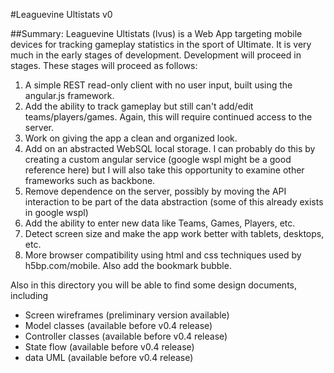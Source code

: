 #Leaguevine Ultistats
v0

##Summary:
Leaguevine Ultistats (lvus) is a Web App targeting mobile devices for tracking gameplay statistics in the sport of Ultimate.
It is very much in the early stages of development. Development will proceed in stages. These stages will proceed as follows:

1.  A simple REST read-only client with no user input, built using the angular.js framework.
2.  Add the ability to track gameplay but still can't add/edit teams/players/games. Again, this will require continued access to the server.
3.  Work on giving the app a clean and organized look.
4.  Add on an abstracted WebSQL local storage. I can probably do this by creating a custom angular service (google wspl might be a good reference here) but I will also take this opportunity to examine other frameworks such as backbone.
5.  Remove dependence on the server, possibly by moving the API interaction to be part of the data abstraction (some of this already exists in google wspl)
6.  Add the ability to enter new data like Teams, Games, Players, etc.
7.  Detect screen size and make the app work better with tablets, desktops, etc.
8.  More browser compatibility using html and css techniques used by h5bp.com/mobile. Also add the bookmark bubble.

Also in this directory you will be able to find some design documents, including

*  Screen wireframes (preliminary version available)
*  Model classes (available before v0.4 release)
*  Controller classes (available before v0.4 release)
*  State flow (available before v0.4 release)
*  data UML (available before v0.4 release)